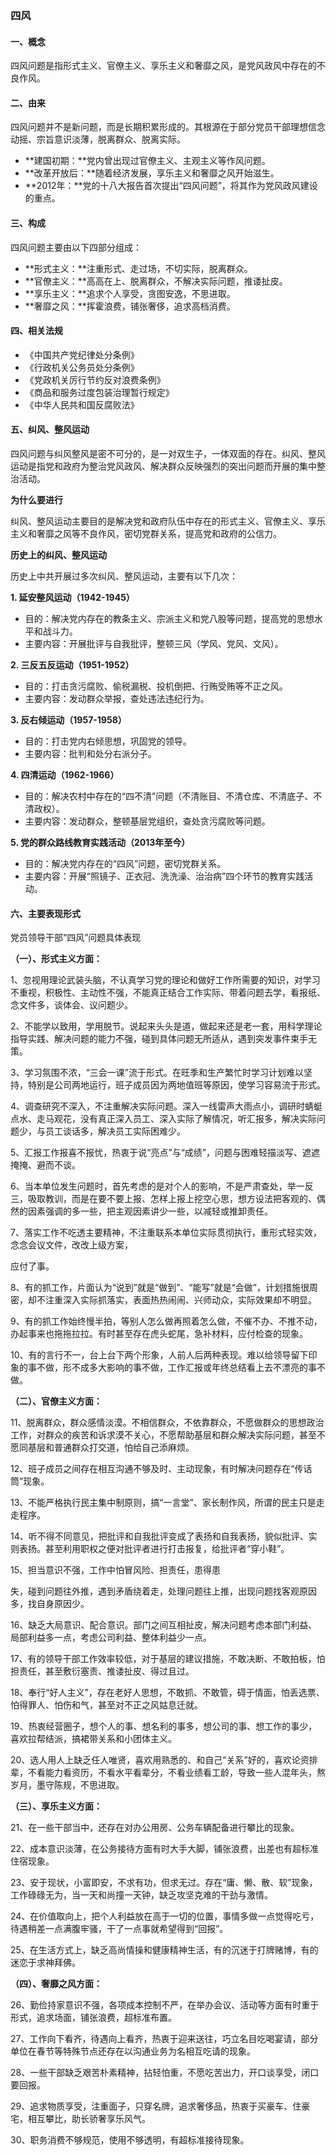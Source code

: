 ### 四风

#### 一、概念

四风问题是指形式主义、官僚主义、享乐主义和奢靡之风，是党风政风中存在的不良作风。

#### 二、由来

四风问题并不是新问题，而是长期积累形成的。其根源在于部分党员干部理想信念动摇、宗旨意识淡薄，脱离群众、脱离实际。

- **建国初期：**党内曾出现过官僚主义、主观主义等作风问题。
- **改革开放后：**随着经济发展，享乐主义和奢靡之风开始滋生。
- **2012年：**党的十八大报告首次提出“四风问题”，将其作为党风政风建设的重点。

#### 三、构成

四风问题主要由以下四部分组成：

- **形式主义：**注重形式、走过场，不切实际，脱离群众。
- **官僚主义：**高高在上、脱离群众，不解决实际问题，推诿扯皮。
- **享乐主义：**追求个人享受，贪图安逸，不思进取。
- **奢靡之风：**挥霍浪费，铺张奢侈，追求高档消费。

#### 四、相关法规

- 《中国共产党纪律处分条例》
- 《行政机关公务员处分条例》
- 《党政机关厉行节约反对浪费条例》
- 《商品和服务过度包装治理暂行规定》
- 《中华人民共和国反腐败法》

#### 五、纠风、整风运动

四风问题与纠风整风是密不可分的，是一对双生子，一体双面的存在。纠风、整风运动是指党和政府为整治党风政风、解决群众反映强烈的突出问题而开展的集中整治活动。

**为什么要进行**

纠风、整风运动主要目的是解决党和政府队伍中存在的形式主义、官僚主义、享乐主义和奢靡之风等不良作风，密切党群关系，提高党和政府的公信力。

**历史上的纠风、整风运动**

历史上中共开展过多次纠风、整风运动，主要有以下几次：

**1. 延安整风运动（1942-1945）**

- 目的：解决党内存在的教条主义、宗派主义和党八股等问题，提高党的思想水平和战斗力。
- 主要内容：开展批评与自我批评，整顿三风（学风、党风、文风）。

**2. 三反五反运动（1951-1952）**

- 目的：打击贪污腐败、偷税漏税、投机倒把、行贿受贿等不正之风。
- 主要内容：发动群众举报，查处违法违纪行为。

**3. 反右倾运动（1957-1958）**

- 目的：打击党内右倾思想，巩固党的领导。
- 主要内容：批判和处分右派分子。

**4. 四清运动（1962-1966）**

- 目的：解决农村中存在的“四不清”问题（不清账目、不清仓库、不清底子、不清政权）。
- 主要内容：发动群众，整顿基层党组织，查处贪污腐败等问题。

**5. 党的群众路线教育实践活动（2013年至今）**

- 目的：解决党内存在的“四风”问题，密切党群关系。
- 主要内容：开展“照镜子、正衣冠、洗洗澡、治治病”四个环节的教育实践活动。

#### 六、主要表现形式

党员领导干部“四风”问题具体表现

**（一）、形式主义方面：**

1、忽视用理论武装头脑，不认真学习党的理论和做好工作所需要的知识，对学习不重视，积极性、主动性不强，不能真正结合工作实际、带着问题去学，看报纸、念文件多，谈体会、议问题少。

2、不能学以致用，学用脱节。说起来头头是道，做起来还是老一套，用科学理论指导实践、解决问题的能力不强，碰到具体问题无所适从，遇到突发事件束手无策。

3、学习氛围不浓，“三会一课”流于形式。在旺季和生产繁忙时学习计划难以坚持，特别是公司两地运行，班子成员因为两地值班等原因，使学习容易流于形式。

4、调查研究不深入，不注重解决实际问题。深入一线雷声大雨点小，调研时蜻蜓点水、走马观花，没有真正深入员工、深入实际了解情况，听汇报多，解决实际问题少，与员工谈话多，解决员工实际困难少。

5、汇报工作报喜不报忧，热衷于说“亮点”与“成绩”，问题与困难轻描淡写、遮遮掩掩、避而不谈。

6、当本单位发生问题时，首先考虑的是对个人的影响，不是严肃查处，举一反三，吸取教训，而是在要不要上报、怎样上报上挖空心思，想方设法把客观的、偶然的因素强调的多一些，把主观因素讲少一些，以减轻或推卸责任。

7、落实工作不吃透主要精神，不注重联系本单位实际贯彻执行，重形式轻实效，念念会议文件，改改上级方案，

应付了事。

8、有的抓工作，片面认为“说到”就是“做到”、“能写”就是“会做”，计划措施很周密，却不注重深入实际抓落实，表面热热闹闹、兴师动众，实际效果却不明显。

9、有的抓工作始终慢半拍，等别人怎么做再照着怎么做，不催不办、不推不动，办起事来也拖拖拉拉。有时甚至存在虎头蛇尾，急补材料，应付检查的现象。

10、有的言行不一，台上台下两个形象，人前人后两种表现。难以给领导留下印象的事不做，形不成多大影响的事不做，工作汇报或年终总结看上去不漂亮的事不做。

**（二）、官僚主义方面：**

11、脱离群众，群众感情淡漠。不相信群众，不依靠群众，不愿做群众的思想政治工作，对群众的疾苦和诉求漠不关心，不愿帮助基层和群众解决实际问题，甚至不愿同基层和普通群众打交道，怕给自己添麻烦。

12、班子成员之间存在相互沟通不够及时、主动现象，有时解决问题存在“传话筒”现象。

13、不能严格执行民主集中制原则，搞“一言堂”、家长制作风，所谓的民主只是走走程序。

14、听不得不同意见，把批评和自我批评变成了表扬和自我表扬，貌似批评、实则表扬。甚至利用职权之便对批评者进行打击报复，给批评者“穿小鞋”。

15、担当意识不强，工作中怕冒风险、担责任，患得患

失，碰到问题往外推，遇到矛盾绕着走，处理问题往上推，出现问题找客观原因多，找自身原因少。

16、缺乏大局意识、配合意识。部门之间互相扯皮，解决问题考虑本部门利益、局部利益多一点，考虑公司利益、整体利益少一点。

17、有的领导干部工作效率较低，对于基层的建议措施，不敢决断、不敢拍板，怕担责任，甚至敷衍塞责、推诿扯皮、得过且过。

18、奉行“好人主义”，存在老好人思想，不敢抓、不敢管，碍于情面，怕丢选票、怕得罪人、怕伤和气，甚至对不正之风姑息迁就。

19、热衷经营圈子，想个人的事、想名利的事多，想公司的事、想工作的事少，喜欢拉帮结派，搞裙带关系和小团体主义。

20、选人用人上缺乏任人唯贤，喜欢用熟悉的、和自己“关系”好的，喜欢论资排辈，不看能力看资历，不看水平看辈分，不看业绩看工龄，导致一些人混年头，熬岁月，墨守陈规，不思进取。

**（三）、享乐主义方面：**

21、在一些干部当中，还存在对办公用房、公务车辆配备进行攀比的现象。

22、成本意识淡薄，在公务接待方面有时大手大脚，铺张浪费，出差也有超标准住宿现象。

23、安于现状，小富即安，不求有功，但求无过。存在“庸、懒、散、软”现象，工作碌碌无为，当一天和尚撞一天钟，缺乏攻坚克难的干劲与激情。

24、在价值取向上，把个人利益放在高于一切的位置，事情多做一点觉得吃亏，待遇稍差一点满腹牢骚，干了一点事就希望得到“回报”。

25、在生活方式上，缺乏高尚情操和健康精神生活，有的沉迷于打牌赌博，有的迷恋于求神拜佛。

**（四）、奢靡之风方面：**

26、勤俭持家意识不强，各项成本控制不严，在举办会议、活动等方面有时重于形式，追求场面，铺张浪费，超标准布置。

27、工作向下看齐，待遇向上看齐，热衷于迎来送往，巧立名目吃喝宴请，部分单位在春节等特殊节点还存在以沟通业务为名相互吃请的现象。

28、一些干部缺乏艰苦朴素精神，拈轻怕重，不愿吃苦出力，开口谈享受，闭口要回报。

29、追求物质享受，注重面子，只穿名牌，追求奢侈品，热衷于买豪车、住豪宅，相互攀比，助长骄奢享乐风气。

30、职务消费不够规范，使用不够透明，有超标准接待现象。